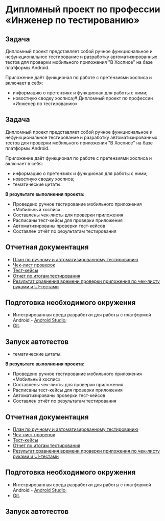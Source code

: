 # Дипломный проект по профессии «Инженер по тестированию»

## Задача
Дипломный проект представляет собой ручное функциональное и нефункциональное тестирование и разработку автоматизированных тестов для проверки мобильного приложения "В Хосписе" на базе платформы Android.

Приложение даёт функционал по работе с претензиями хосписа и включает в себя:
* информацию о претензиях и функционал для работы с ними;
* новостную сводку хосписа;# Дипломный проект по профессии «Инженер по тестированию»

## Задача
Дипломный проект представляет собой ручное функциональное и нефункциональное тестирование и разработку автоматизированных тестов для проверки мобильного приложения "В Хосписе" на базе платформы Android.

Приложение даёт функционал по работе с претензиями хосписа и включает в себя:
* информацию о претензиях и функционал для работы с ними;
* новостную сводку хосписа;
* тематические цитаты.

**В результате выполнения проекта:**
* Проведено ручное тестирование мобильного приложения «Мобильный хоспис»
* Составлены чек-листы для проверки приложения
* Расписаны тест-кейсы для проверки приложения
* Автоматизированы проверки тест-кейсов
* Составлен отчёт по результатам тестирования

## Отчетная документация
* [План по ручному и автоматизированному тестированию](https://github.com/Purpurova-k/DiplomaQA/blob/master/Documentation/Plan.md)
* [Чек-лист проверок](https://github.com/Purpurova-k/DiplomaQA/blob/master/Documentation/Check.xlsx)
* [Тест-кейсы](https://github.com/Purpurova-k/DiplomaQA/blob/master/Documentation/Cases.xlsx)
* [Отчет по итогам тестирования]()
* [Результат сравнения времени проверки приложения по чек-листу руками и UI-тестами]()

## Подготовка необходимого окружения

* Интегрированная среда разработки для работы с платформой Android - [Android Studio](https://developer.android.com/studio);
* [Git](https://git-scm.com/book/ru/v2/%D0%92%D0%B2%D0%B5%D0%B4%D0%B5%D0%BD%D0%B8%D0%B5-%D0%A3%D1%81%D1%82%D0%B0%D0%BD%D0%BE%D0%B2%D0%BA%D0%B0-Git).

## Запуск автотестов

* тематические цитаты.

**В результате выполнения проекта:**
* Проведено ручное тестирование мобильного приложения «Мобильный хоспис»
* Составлены чек-листы для проверки приложения
* Расписаны тест-кейсы для проверки приложения
* Автоматизированы проверки тест-кейсов
* Составлен отчёт по результатам тестирования

## Отчетная документация
* [План по ручному и автоматизированному тестированию](https://github.com/Purpurova-k/DiplomaQA/blob/master/Documentation/Plan.md)
* [Чек-лист проверок](https://github.com/Purpurova-k/DiplomaQA/blob/master/Documentation/Check.xlsx)
* [Тест-кейсы](https://github.com/Purpurova-k/DiplomaQA/blob/master/Documentation/Cases.xlsx)
* [Отчет по итогам тестирования]()
* [Результат сравнения времени проверки приложения по чек-листу руками и UI-тестами]()

## Подготовка необходимого окружения

* Интегрированная среда разработки для работы с платформой Android - [Android Studio](https://developer.android.com/studio);
* [Git](https://git-scm.com/book/ru/v2/%D0%92%D0%B2%D0%B5%D0%B4%D0%B5%D0%BD%D0%B8%D0%B5-%D0%A3%D1%81%D1%82%D0%B0%D0%BD%D0%BE%D0%B2%D0%BA%D0%B0-Git).

## Запуск автотестов
